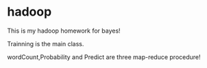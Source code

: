 # hadoop
This is my hadoop homework for bayes!

Trainning is the main class.

wordCount,Probability and Predict are three map-reduce procedure!

